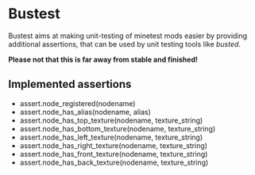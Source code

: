 # Bustest
Bustest aims at making unit-testing of minetest mods easier by providing additional assertions, that can be used by unit testing tools like *busted*.

**Please not that this is far away from stable and finished!**

## Implemented assertions
- assert.node_registered(nodename)
- assert.node_has_alias(nodename, alias)
- assert.node_has_top_texture(nodename, texture_string)
- assert.node_has_bottom_texture(nodename, texture_string)
- assert.node_has_left_texture(nodename, texture_string)
- assert.node_has_right_texture(nodename, texture_string)
- assert.node_has_front_texture(nodename, texture_string)
- assert.node_has_back_texture(nodename, texture_string)
